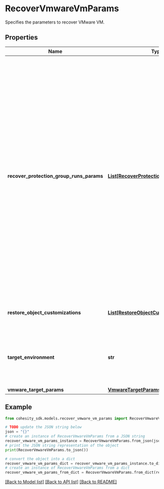 # RecoverVmwareVmParams

Specifies the parameters to recover VMware VM.

## Properties

Name | Type | Description | Notes
------------ | ------------- | ------------- | -------------
**recover_protection_group_runs_params** | [**List[RecoverProtectionGroupRunParams]**](RecoverProtectionGroupRunParams.md) | Specifies the Protection Group Runs params to recover. All the VM&#39;s that are successfully backed up by specified Runs will be recovered. This can be specified along with individual snapshots of VMs. User has to make sure that specified Object snapshots and Protection Group Runs should not have any intersection. For example, user cannot specify multiple Runs which has same Object or an Object snapshot and a Run which has same Object&#39;s snapshot. | [optional] 
**restore_object_customizations** | [**List[RestoreObjectCustomization]**](RestoreObjectCustomization.md) | Specifies the customization for the VMs being restored. | [optional] 
**target_environment** | **str** | Specifies the environment of the recovery target. The corresponding params below must be filled out. | 
**vmware_target_params** | [**VmwareTargetParamsForRecoverVM**](VmwareTargetParamsForRecoverVM.md) |  | [optional] 

## Example

```python
from cohesity_sdk.models.recover_vmware_vm_params import RecoverVmwareVmParams

# TODO update the JSON string below
json = "{}"
# create an instance of RecoverVmwareVmParams from a JSON string
recover_vmware_vm_params_instance = RecoverVmwareVmParams.from_json(json)
# print the JSON string representation of the object
print(RecoverVmwareVmParams.to_json())

# convert the object into a dict
recover_vmware_vm_params_dict = recover_vmware_vm_params_instance.to_dict()
# create an instance of RecoverVmwareVmParams from a dict
recover_vmware_vm_params_from_dict = RecoverVmwareVmParams.from_dict(recover_vmware_vm_params_dict)
```
[[Back to Model list]](../README.md#documentation-for-models) [[Back to API list]](../README.md#documentation-for-api-endpoints) [[Back to README]](../README.md)


